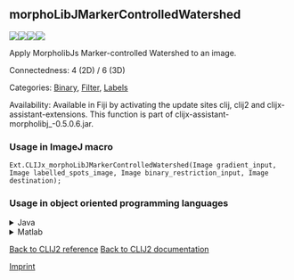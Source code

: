 ## morphoLibJMarkerControlledWatershed
<img src="images/mini_empty_logo.png"/><img src="images/mini_empty_logo.png"/><img src="images/mini_clijx_logo.png"/><img src="images/mini_empty_logo.png"/>

Apply MorpholibJs Marker-controlled Watershed to an image.

Connectedness: 4 (2D) / 6 (3D)

Categories: [Binary](https://clij.github.io/clij2-docs/reference__binary), [Filter](https://clij.github.io/clij2-docs/reference__filter), [Labels](https://clij.github.io/clij2-docs/reference__label)

Availability: Available in Fiji by activating the update sites clij, clij2 and clijx-assistant-extensions.
This function is part of clijx-assistant-morpholibj_-0.5.0.6.jar.

### Usage in ImageJ macro
```
Ext.CLIJx_morphoLibJMarkerControlledWatershed(Image gradient_input, Image labelled_spots_image, Image binary_restriction_input, Image destination);
```


### Usage in object oriented programming languages



<details>

<summary>
Java
</summary>
<pre class="highlight">// init CLIJ and GPU
import net.haesleinhuepf.clijx.CLIJx;
import net.haesleinhuepf.clij.clearcl.ClearCLBuffer;
CLIJx clijx = CLIJx.getInstance();

// get input parameters
ClearCLBuffer gradient_input = clijx.push(gradient_inputImagePlus);
ClearCLBuffer labelled_spots_image = clijx.push(labelled_spots_imageImagePlus);
ClearCLBuffer binary_restriction_input = clijx.push(binary_restriction_inputImagePlus);
destination = clijx.create(gradient_input);
</pre>

<pre class="highlight">
// Execute operation on GPU
clijx.morphoLibJMarkerControlledWatershed(gradient_input, labelled_spots_image, binary_restriction_input, destination);
</pre>

<pre class="highlight">
// show result
destinationImagePlus = clijx.pull(destination);
destinationImagePlus.show();

// cleanup memory on GPU
clijx.release(gradient_input);
clijx.release(labelled_spots_image);
clijx.release(binary_restriction_input);
clijx.release(destination);
</pre>

</details>



<details>

<summary>
Matlab
</summary>
<pre class="highlight">% init CLIJ and GPU
clijx = init_clatlabx();

% get input parameters
gradient_input = clijx.pushMat(gradient_input_matrix);
labelled_spots_image = clijx.pushMat(labelled_spots_image_matrix);
binary_restriction_input = clijx.pushMat(binary_restriction_input_matrix);
destination = clijx.create(gradient_input);
</pre>

<pre class="highlight">
% Execute operation on GPU
clijx.morphoLibJMarkerControlledWatershed(gradient_input, labelled_spots_image, binary_restriction_input, destination);
</pre>

<pre class="highlight">
% show result
destination = clijx.pullMat(destination)

% cleanup memory on GPU
clijx.release(gradient_input);
clijx.release(labelled_spots_image);
clijx.release(binary_restriction_input);
clijx.release(destination);
</pre>

</details>



[Back to CLIJ2 reference](https://clij.github.io/clij2-docs/reference)
[Back to CLIJ2 documentation](https://clij.github.io/clij2-docs)

[Imprint](https://clij.github.io/imprint)
